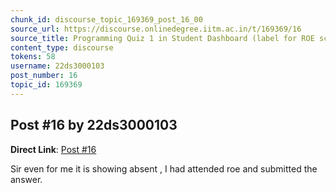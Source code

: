 ```yaml
---
chunk_id: discourse_topic_169369_post_16_00
source_url: https://discourse.onlinedegree.iitm.ac.in/t/169369/16
source_title: Programming Quiz 1 in Student Dashboard (label for ROE scores) - showing absent or incorrect
content_type: discourse
tokens: 58
username: 22ds3000103
post_number: 16
topic_id: 169369
---
```


## Post #16 by 22ds3000103

**Direct Link**: [Post #16](https://discourse.onlinedegree.iitm.ac.in/t/169369/16)

Sir even for me it is showing absent , I had attended roe and submitted the answer.
